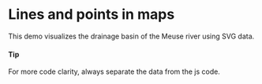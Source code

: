 # Lines and points in maps

This demo visualizes the drainage basin of the Meuse river using SVG data.

#### Tip

For more code clarity, always separate the data from the js code.
